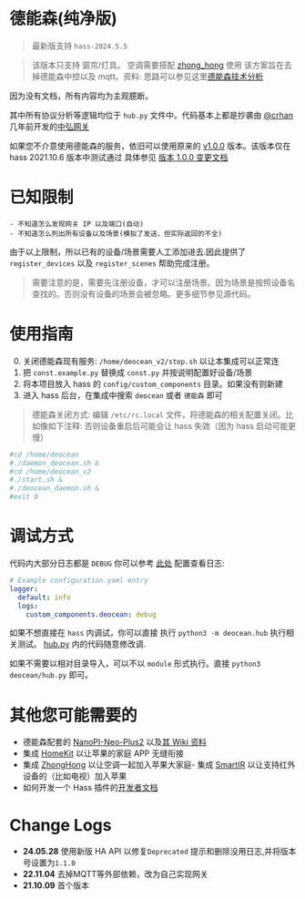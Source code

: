 # 德能森(纯净版)

> 最新版支持 `hass-2024.5.5`

> 该版本只支持 窗帘/灯具。 空调需要搭配 [zhong_hong](https://www.home-assistant.io/integrations/zhong_hong/) 使用
> 该方案旨在去掉德能森中控以及 mqtt。资料: 思路可以参见这里[德能森技术分析](https://docs.qq.com/doc/DQmNHdnFpVlF3UWVZ)

因为没有文档，所有内容均为主观臆断。

其中所有协议分析等逻辑均位于 `hub.py` 文件中。代码基本上都是抄袭由 [@crhan](https://github.com/crhan) 几年前开发的[中弘网关](https://github.com/crhan/ZhongHongHVAC/tree/master/zhong_hong_hvac)

如果您不介意使用德能森的服务，依旧可以使用原来的 [v1.0.0](https://github.com/shellvon/deocean/tree/v1.0.0) 版本。该版本仅在 hass 2021.10.6 版本中测试通过 具体参见 [版本 1.0.0 变更文档](https://github.com/shellvon/deocean/releases/tag/v1.0.0)

# 已知限制

    - 不知道怎么发现网关 IP 以及端口(自动)
    - 不知道怎么列出所有设备以及场景(模拟了发送，但实际返回的不全)

由于以上限制，所以已有的设备/场景需要人工添加进去.因此提供了 `register_devices` 以及 `register_scenes` 帮助完成注册。

> 需要注意的是，需要先注册设备，才可以注册场景。因为场景是按照设备名查找的。否则没有设备的场景会被忽略。更多细节参见源代码。

# 使用指南

0. 关闭德能森现有服务: `/home/deocean_v2/stop.sh` 以让本集成可以正常连
1. 把 `const.example.py` 替换成 `const.py` 并按说明配置好设备/场景
2. 将本项目放入 hass 的 `config/custom_components` 目录。如果没有则新建
3. 进入 hass 后台，在集成中搜索 `deocean` 或者 `德能森` 即可

> 德能森关闭方式: 编辑 `/etc/rc.local` 文件，将德能森的相关配置关闭。比如像如下注释: 否则设备重启后可能会让 hass 失效（因为 hass 启动可能更慢）

```bash
#cd /home/deocean
#./daemon_deocean.sh &
#cd /home/deocean_v2
#./start.sh &
#./deocean_daemon.sh &
#exit 0
```

# 调试方式

代码内大部分日志都是 `DEBUG` 你可以参考 [此处](https://www.home-assistant.io/integrations/logger/) 配置查看日志:

```yaml
# Example configuration.yaml entry
logger:
  default: info
  logs:
    custom_components.deocean: debug
```

如果不想直接在 `hass` 内调试，你可以直接 执行 `python3 -m deocean.hub` 执行相关测试。 [hub.py](./hub.py) 内的代码随意修改调.

如果不需要以相对目录导入，可以不以 `module` 形式执行。直接 `python3 deocean/hub.py` 即可。

# 其他您可能需要的

- 德能森配套的 [NanoPI-Neo-Plus2](http://nanopi.io/nanopi-neo-plus2.html) 以及[其 Wiki 资料](https://wiki.friendlyelec.com/wiki/index.php/NanoPi_NEO_Plus2)
- 集成 [HomeKit](https://www.home-assistant.io/integrations/homekit/) 以让苹果的家庭 APP 无缝衔接
- 集成 [ZhongHong](https://www.home-assistant.io/integrations/zhong_hong/) 以让空调一起加入苹果大家庭- 集成 [SmartIR](https://github.com/smartHomeHub/SmartIR) 以让支持红外设备的（比如电视）加入苹果
- 如何开发一个 Hass 插件的[开发者文档](https://developers.home-assistant.io/docs/creating_component_index)

# Change Logs 

- **24.05.28** 使用新版 HA API 以修复`Deprecated` 提示和删除没用日志,并将版本号设置为`1.1.0`
- **22.11.04** 去掉MQTT等外部依赖，改为自己实现网关
- **21.10.09** 首个版本